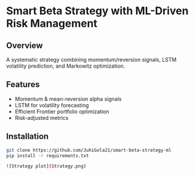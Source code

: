 # Smart Beta Strategy with ML-Driven Risk Management  

## Overview  
A systematic strategy combining momentum/reversion signals, LSTM volatility prediction, and Markowitz optimization.  

## Features  
- Momentum & mean-reversion alpha signals  
- LSTM for volatility forecasting  
- Efficient Frontier portfolio optimization  
- Risk-adjusted metrics  

## Installation  
```bash  
git clone https://github.com/JuhiGola21/smart-beta-strategy-ml  
pip install -r requirements.txt

![Strategy plot](Strategy.png)

